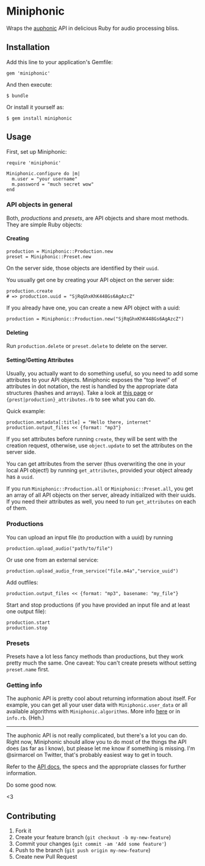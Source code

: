 # Miniphonic

Wraps the [auphonic]( https://auphonic.com ) API in delicious Ruby for audio processing bliss.

## Installation

Add this line to your application's Gemfile:

    gem 'miniphonic'

And then execute:

    $ bundle

Or install it yourself as:

    $ gem install miniphonic

## Usage

First, set up Miniphonic:

```
require 'miniphonic'

Miniphonic.configure do |m|
  m.user = "your username"
  m.password = "much secret wow"
end
```

### API objects in general

Both, *productions* and *presets*, are API objects and share most methods. They are simple Ruby objects:

#### Creating


```
production = Miniphonic::Production.new
preset = Miniphonic::Preset.new
```

On the server side, those objects are identified by their ```uuid```. 

You usually get one by creating your API object on the server side:
```
production.create
# => production.uuid = "SjRqGhxKhK448Gs6AgAzcZ"
```

If you already have one, you can create a new API object with a uuid:

```
production = Miniphonic::Production.new("SjRqGhxKhK448Gs6AgAzcZ")
```

#### Deleting

Run ```production.delete``` or ```preset.delete``` to delete on the server.

#### Setting/Getting Attributes

Usually, you actually want to do something useful, so you need to add some attributes to your API objects. 
Miniphonic exposes the "top level" of attributes in dot notation, the rest is handled by the appropriate data structures (hashes and arrays). Take a look at [this page]( https://auphonic.com/api-docs/details.html#one-request ) or ```{prest|production}_attributes.rb``` to see what you can do. 

Quick example:
```
production.metadata[:title] = "Hello there, internet"
production.output_files << {format: "mp3"}
```

If you set attributes before running ```create```, they will be sent with the creation request, otherwise, use ```object.update``` to set the attributes on the server side.

You can get attributes from the server (thus overwriting the one in your local API object!) by running ```get_attributes```, provided your object already has a ```uuid```.

If you run ```Miniphonic::Production.all``` or ```Miniphonic::Preset.all```, you get an array of all API objects on ther server, already initialized with their uuids. If you need their attributes as well, you need to run ```get_attributes``` on each of them.

### Productions

You can upload an input file (to production with a uuid) by running

```
production.upload_audio("path/to/file")
```

Or use one from an external service:
```
production.upload_audio_from_service("file.m4a","service_uuid")
```

Add outfiles:
```
production.output_files << {format: "mp3", basename: "my_file"}
```

Start and stop productions (if you have provided an input file and at least one output file):

```
production.start
production.stop
```

### Presets

Presets have a lot less fancy methods than productions, but they work pretty much the same. 
One caveat: You can't create presets without setting ```preset.name``` first.

### Getting info

The auphonic API is pretty cool about returning information about itself. For example, you can get all your user data with ```Miniphonic.user_data``` or all available algorithms with ```Miniphonic.algorithms```. More info [here]( https://auphonic.com/api-docs/query.html ) or in ```info.rb```. (Heh.)

***

The auphonic API is not really complicated, but there's a lot you can do. Right now, Miniphonic should allow you to do most of the things the API does (as far as I know), but please let me know if something is missing. I'm @sirmarcel on Twitter, that's probably easiest way to get in touch.

Refer to the [API docs]( https://auphonic.com/api-docs/details.html ), the specs and the appropriate classes for further information. 

Do some good now.

<3


## Contributing

1. Fork it
2. Create your feature branch (`git checkout -b my-new-feature`)
3. Commit your changes (`git commit -am 'Add some feature'`)
4. Push to the branch (`git push origin my-new-feature`)
5. Create new Pull Request
